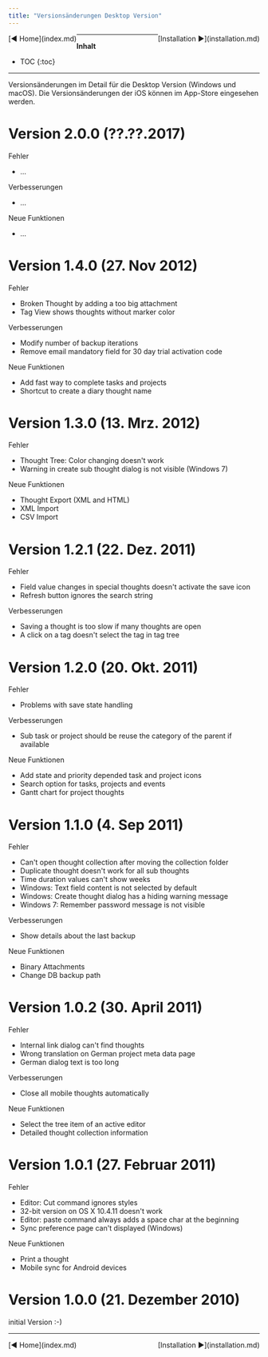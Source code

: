 ```yaml
---
title: "Versionsänderungen Desktop Version"
---
```


<div class="pageNavigation">
<div style="float:left;">
   [◀️ Home](index.md)
</div>
<div style="float:right;">
  [Installation ▶️](installation.md)
</div>
</div>

---------------
__Inhalt__
* TOC
{:toc}
---------------

Versionsänderungen im Detail für die Desktop Version (Windows und macOS). Die Versionsänderungen der iOS können im App-Store eingesehen werden.

# Version 2.0.0 (??.??.2017)

Fehler
- ...

Verbesserungen
- ...

Neue Funktionen
- ...


# Version 1.4.0 (27. Nov 2012)
Fehler
- Broken Thought by adding a too big attachment
- Tag View shows thoughts without marker color

Verbesserungen
- Modify number of backup iterations
- Remove email mandatory field for 30 day trial activation code

Neue Funktionen
- Add fast way to complete tasks and projects
- Shortcut to create a diary thought name


# Version 1.3.0 (13. Mrz. 2012)
Fehler
- Thought Tree: Color changing doesn't work
- Warning in create sub thought dialog is not visible (Windows 7)

Neue Funktionen
- Thought Export (XML and HTML)
- XML Import
- CSV Import


# Version 1.2.1 (22. Dez. 2011)
Fehler
- Field value changes in special thoughts doesn't activate the save icon
- Refresh button ignores the search string

Verbesserungen
- Saving a thought is too slow if many thoughts are open
- A click on a tag doesn't select the tag in tag tree


# Version 1.2.0 (20. Okt. 2011)
Fehler
- Problems with save state handling

Verbesserungen
- Sub task or project should be reuse the category of the parent if available

Neue Funktionen
- Add state and priority depended task and project icons
- Search option for tasks, projects and events
- Gantt chart for project thoughts


# Version 1.1.0 (4. Sep 2011)
Fehler
- Can't open thought collection after moving the collection folder
- Duplicate thought doesn't work for all sub thoughts
- Time duration values can't show weeks
- Windows: Text field content is not selected by default
- Windows: Create thought dialog has a hiding warning message
- Windows 7: Remember password message is not visible

Verbesserungen
- Show details about the last backup

Neue Funktionen
- Binary Attachments
- Change DB backup path


# Version 1.0.2 (30. April 2011)
Fehler
- Internal link dialog can't find thoughts
- Wrong translation on German project meta data page
- German dialog text is too long

Verbesserungen
- Close all mobile thoughts automatically

Neue Funktionen
- Select the tree item of an active editor
- Detailed thought collection information


# Version 1.0.1 (27. Februar 2011)
Fehler
- Editor: Cut command ignores styles
- 32-bit version on OS X 10.4.11 doesn't work
- Editor: paste command always adds a space char at the beginning
- Sync preference page can't displayed (Windows)

Neue Funktionen
- Print a thought
- Mobile sync for Android devices


# Version 1.0.0 (21. Dezember 2010)
initial Version :-)


---------------

<div class="pageNavigation">
<div style="float:left;">
   [◀️ Home](index.md)
</div>
<div style="float:right;">
  [Installation ▶️](installation.md)
</div>
</div>
